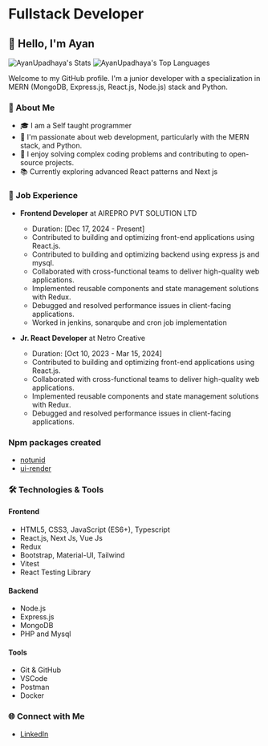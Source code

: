 # Fullstack Developer

## 👋 Hello, I'm Ayan 

![AyanUpadhaya's Stats](https://github-readme-stats.vercel.app/api?username=AyanUpadhaya&theme=vue&show_icons=true&hide_border=true&count_private=true)
![AyanUpadhaya's Top Languages](https://github-readme-stats.vercel.app/api/top-langs/?username=AyanUpadhaya&theme=vue&show_icons=true&hide_border=true&layout=compact)

Welcome to my GitHub profile. I'm a junior developer with a specialization in MERN (MongoDB, Express.js, React.js, Node.js) stack and Python. 

### 🚀 About Me
- 🎓 I am a Self taught programmer 
- 🌱 I'm passionate about web development, particularly with the MERN stack, and Python.
- 🌟 I enjoy solving complex coding problems and contributing to open-source projects.
- 📚 Currently exploring advanced React patterns and Next js

### 💼 Job Experience
- **Frontend Developer** at AIREPRO PVT SOLUTION LTD
  - Duration: [Dec 17, 2024 - Present]
  - Contributed to building and optimizing front-end applications using React.js.
  - Contributed to building and optimizing backend using express js and mysql.
  - Collaborated with cross-functional teams to deliver high-quality web applications.
  - Implemented reusable components and state management solutions with Redux.
  - Debugged and resolved performance issues in client-facing applications.
  - Worked in jenkins, sonarqube and cron job implementation

- **Jr. React Developer** at Netro Creative
  - Duration: [Oct 10, 2023 - Mar 15, 2024]
  - Contributed to building and optimizing front-end applications using React.js.
  - Collaborated with cross-functional teams to deliver high-quality web applications.
  - Implemented reusable components and state management solutions with Redux.
  - Debugged and resolved performance issues in client-facing applications.
 

### Npm packages created
- [notunid](https://www.npmjs.com/package/notunid)
- [ui-render](https://www.npmjs.com/package/ui-render)



### 🛠️ Technologies & Tools

#### Frontend

- HTML5, CSS3, JavaScript (ES6+), Typescript
- React.js, Next Js, Vue Js
- Redux
- Bootstrap, Material-UI, Tailwind
- Vitest
- React Testing Library

#### Backend

- Node.js
- Express.js
- MongoDB
- PHP and Mysql


#### Tools

- Git & GitHub
- VSCode
- Postman
- Docker


### 🌐 Connect with Me
- [LinkedIn](https://www.linkedin.com/in/ayan-upadhaya/)






